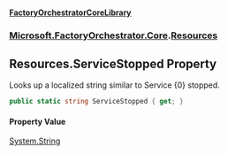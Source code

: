 #### [FactoryOrchestratorCoreLibrary](./FactoryOrchestratorCoreLibrary.md 'FactoryOrchestratorCoreLibrary')
### [Microsoft.FactoryOrchestrator.Core](./Microsoft-FactoryOrchestrator-Core.md 'Microsoft.FactoryOrchestrator.Core').[Resources](./Microsoft-FactoryOrchestrator-Core-Resources.md 'Microsoft.FactoryOrchestrator.Core.Resources')
## Resources.ServiceStopped Property
Looks up a localized string similar to Service {0} stopped.  
```csharp
public static string ServiceStopped { get; }
```
#### Property Value
[System.String](https://docs.microsoft.com/en-us/dotnet/api/System.String 'System.String')  
